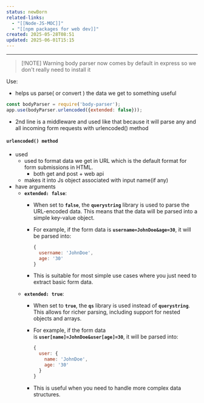 ```yaml
---
status: newBorn
related-links:
  - "[[Node-JS-MOC]]"
  - "[[npm packages for web dev]]"
created: 2025-05-28T08:51
updated: 2025-06-01T15:15
---
```

---


> [!NOTE] Warning
> body parser now comes by default in express so we don't really need to install it

Use:
- helps us parse( or convert ) the data we get to something useful
```jsx
const bodyParser = require('body-parser');
app.use(bodyParser.urlencoded({extended: false}));
```

- 2nd line is a middleware and used like that because it will parse any and all incoming form requests with urlencoded() method

#### `urlencoded() method`

- used
    - used to format data we get in URL which is the default format for form submissions in HTML.
        - both get and post + web api
    - makes it into Js object associated with input name(if any)
- have arguments
    - **`extended: false`**:
        - When set to **`false`**, the **`querystring`** library is used to parse the URL-encoded data. This means that the data will be parsed into a simple key-value object.
        - For example, if the form data is **`username=JohnDoe&age=30`**, it will be parsed into:
            
            ```jsx
            {
              username: 'JohnDoe',
              age: '30'
            }
            ```
            
        - This is suitable for most simple use cases where you just need to extract basic form data.
    - **`extended: true`**:
        - When set to **`true`**, the **`qs`** library is used instead of **`querystring`**. This allows for richer parsing, including support for nested objects and arrays.
        - For example, if the form data is **`user[name]=JohnDoe&user[age]=30`**, it will be parsed into:
            
            ```jsx
            {
              user: {
                name: 'JohnDoe',
                age: '30'
              }
            }
            ```
            
        - This is useful when you need to handle more complex data structures.
